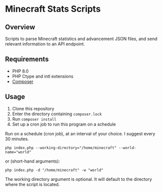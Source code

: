 # Minecraft Stats Scripts
## Overview
Scripts to parse Minecraft statistics and advancement JSON files, and send relevant information to an API endpoint.

## Requirements
- PHP 8.0
- PHP Ctype and intl extensions
- [Composer](https://getcomposer.org)

## Usage
1. Clone this repository
2. Enter the directory containing `composer.lock`
3. Run `composer install`
4. Set up a cron job to run this program on a schedule

Run on a schedule (cron job), at an interval of your choice. I suggest every 30 minutes.
```
php index.php --working-directory="/home/minecraft" --world-name="world"
```
or (short-hand arguments):
```
php index.php -d "/home/minecraft" -w "world"
```

The working directory argument is optional. It will default to the directory where the script is located.